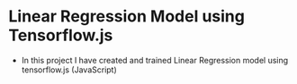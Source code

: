 # Linear Regression Model using Tensorflow.js

- In this project I have created and trained Linear Regression model using tensorflow.js (JavaScript)
